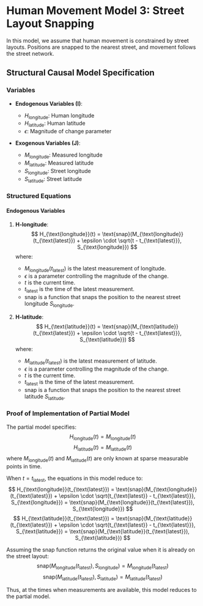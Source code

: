 # Human Movement Model 3: Street Layout Snapping

In this model, we assume that human movement is constrained by street layouts. Positions are snapped to the nearest street, and movement follows the street network.

## Structural Causal Model Specification

### Variables

- **Endogenous Variables (I)**:
  - $H_{\text{longitude}}$: Human longitude
  - $H_{\text{latitude}}$: Human latitude
  - $\epsilon$: Magnitude of change parameter

- **Exogenous Variables (J)**:
  - $M_{\text{longitude}}$: Measured longitude
  - $M_{\text{latitude}}$: Measured latitude
  - $S_{\text{longitude}}$: Street longitude
  - $S_{\text{latitude}}$: Street latitude

### Structured Equations

#### Endogenous Variables

1. **H-longitude**:
   $$
   H_{\text{longitude}}(t) = \text{snap}(M_{\text{longitude}}(t_{\text{latest}}) + \epsilon \cdot \sqrt{t - t_{\text{latest}}}, S_{\text{longitude}})
   $$
   where:
   - $M_{\text{longitude}}(t_{\text{latest}})$ is the latest measurement of longitude.
   - $\epsilon$ is a parameter controlling the magnitude of the change.
   - $t$ is the current time.
   - $t_{\text{latest}}$ is the time of the latest measurement.
   - $\text{snap}$ is a function that snaps the position to the nearest street longitude $S_{\text{longitude}}$.

2. **H-latitude**:
   $$
   H_{\text{latitude}}(t) = \text{snap}(M_{\text{latitude}}(t_{\text{latest}}) + \epsilon \cdot \sqrt{t - t_{\text{latest}}}, S_{\text{latitude}})
   $$
   where:
   - $M_{\text{latitude}}(t_{\text{latest}})$ is the latest measurement of latitude.
   - $\epsilon$ is a parameter controlling the magnitude of the change.
   - $t$ is the current time.
   - $t_{\text{latest}}$ is the time of the latest measurement.
   - $\text{snap}$ is a function that snaps the position to the nearest street latitude $S_{\text{latitude}}$.

### Proof of Implementation of Partial Model

The partial model specifies:
$$
H_{\text{longitude}}(t) = M_{\text{longitude}}(t)
$$
$$
H_{\text{latitude}}(t) = M_{\text{latitude}}(t)
$$
where $M_{\text{longitude}}(t)$ and $M_{\text{latitude}}(t)$ are only known at sparse measurable points in time.

When $t = t_{\text{latest}}$, the equations in this model reduce to:
$$
H_{\text{longitude}}(t_{\text{latest}}) = \text{snap}(M_{\text{longitude}}(t_{\text{latest}}) + \epsilon \cdot \sqrt{t_{\text{latest}} - t_{\text{latest}}}, S_{\text{longitude}}) = \text{snap}(M_{\text{longitude}}(t_{\text{latest}}), S_{\text{longitude}})
$$
$$
H_{\text{latitude}}(t_{\text{latest}}) = \text{snap}(M_{\text{latitude}}(t_{\text{latest}}) + \epsilon \cdot \sqrt{t_{\text{latest}} - t_{\text{latest}}}, S_{\text{latitude}}) = \text{snap}(M_{\text{latitude}}(t_{\text{latest}}), S_{\text{latitude}})
$$

Assuming the snap function returns the original value when it is already on the street layout:
$$
\text{snap}(M_{\text{longitude}}(t_{\text{latest}}), S_{\text{longitude}}) = M_{\text{longitude}}(t_{\text{latest}})
$$
$$
\text{snap}(M_{\text{latitude}}(t_{\text{latest}}), S_{\text{latitude}}) = M_{\text{latitude}}(t_{\text{latest}})
$$

Thus, at the times when measurements are available, this model reduces to the partial model.
